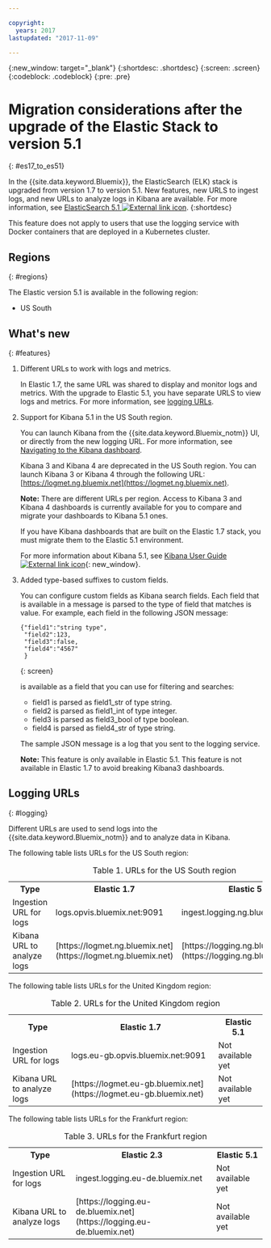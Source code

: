 ```yaml
---

copyright:
  years: 2017
lastupdated: "2017-11-09"

---
```


{:new_window: target="_blank"}
{:shortdesc: .shortdesc}
{:screen: .screen}
{:codeblock: .codeblock}
{:pre: .pre}

# Migration considerations after the upgrade of the Elastic Stack to version 5.1 
{: #es17_to_es51}

In the {{site.data.keyword.Bluemix}}, the ElasticSearch (ELK) stack is upgraded from version 1.7 to version 5.1. New features, new URLS to ingest logs, and new URLs to analyze logs in Kibana are available. For more information, see [ElasticSearch 5.1 ![External link icon](../../../icons/launch-glyph.svg "External link icon")](https://www.elastic.co/guide/en/elasticsearch/reference/5.1/index.html).
{:shortdesc}

This feature does not apply to users that use the logging service with Docker containers that are deployed in a Kubernetes cluster. 

## Regions
{: #regions}

The Elastic version 5.1 is available in the following region:

* US South


## What's new
{: #features}

1. Different URLs to work with logs and metrics.

    In Elastic 1.7, the same URL was shared to display and monitor logs and metrics. With the upgrade to Elastic 5.1, you have separate URLS to view logs and metrics. For more information, see [logging URLs](#logging).
    
2. Support for Kibana 5.1 in the US South region.

    You can launch Kibana from the {{site.data.keyword.Bluemix_notm}} UI, or directly from the new logging URL. For more information, see [Navigating to the Kibana dashboard](/docs/services/CloudLogAnalysis/kibana/launch.html#launch).
    
    Kibana 3 and Kibana 4 are deprecated in the US South region. You can launch Kibana 3 or Kibana 4 through the following URL: [https://logmet.ng.bluemix.net](https://logmet.ng.bluemix.net). 
	
	**Note:** There are different URLs per region. Access to Kibana 3 and Kibana 4 dashboards is currently available for you to compare and migrate your dashboards to Kibana 5.1 ones. 
    
    If you have Kibana dashboards that are built on the Elastic 1.7 stack, you must migrate them to the Elastic 5.1 environment.
    
    For more information about Kibana 5.1, see [Kibana User Guide ![External link icon](../../../icons/launch-glyph.svg "External link icon")](https://www.elastic.co/guide/en/kibana/5.1/index.html){: new_window}.
    
3. Added type-based suffixes to custom fields.

    You can configure custom fields as Kibana search fields. Each field that is available in a message is parsed to the type of field that matches is value. For example, each field in the following JSON message: 

    ```
    {"field1":"string type",
     "field2":123,
     "field3":false,
     "field4":"4567"
     }
    ```
    {: screen}
    
    is available as a field that you can use for filtering and searches:

    * field1 is parsed as field1_str of type string.
    * field2 is parsed as field1_int of type integer.
    * field3 is parsed as field3_bool of type boolean.
    * field4 is parsed as field4_str of type string.
    
    The sample JSON message is a log that you sent to the logging service. 

    **Note:** This feature is only available in Elastic 5.1. This feature is not available in Elastic 1.7 to avoid breaking Kibana3 dashboards.


## Logging URLs
{: #logging}

Different URLs are used to send logs into the {{site.data.keyword.Bluemix_notm}} and to analyze data in Kibana.

The following table lists URLs for the US South region:

<table>
  <caption>Table 1. URLs for the US South region</caption>
    <tr>
      <th>Type</th>
      <th>Elastic 1.7 </th>
	  <th>Elastic 5.1 </th>
    </tr>
  <tr>
    <td>Ingestion URL for logs</td>
    <td>logs.opvis.bluemix.net:9091</td>
	<td>ingest.logging.ng.bluemix.net:9091</td>
  </tr>
   <tr>
    <td>Kibana URL to analyze logs</td>
    <td>[https://logmet.ng.bluemix.net](https://logmet.ng.bluemix.net)</td>
	<td>[https://logging.ng.bluemix.net](https://logging.ng.bluemix.net)</td>
  </tr>
</table>

The following table lists URLs for the United Kingdom region:

<table>
  <caption>Table 2. URLs for the United Kingdom region</caption>
  <tr>
     <th>Type</th>
      <th>Elastic 1.7 </th>
	  <th>Elastic 5.1 </th>
  </tr>
  <tr>
     <td>Ingestion URL for logs</td>
	 <td>logs.eu-gb.opvis.bluemix.net:9091</td>
	 <td>Not available yet</td>
  </tr>
  <tr>
     <td>Kibana URL to analyze logs</td>
	 <td>[https://logmet.eu-gb.bluemix.net](https://logmet.eu-gb.bluemix.net)</td>
	 <td>Not available yet</td>
  </tr>
</table>

The following table lists URLs for the Frankfurt region:

<table>
  <caption>Table 3. URLs for the Frankfurt region</caption>
  <tr>
     <th>Type</th>
      <th>Elastic 2.3 </th>
	  <th>Elastic 5.1 </th>
  </tr>
  <tr>
     <td>Ingestion URL for logs</td>
	 <td>ingest.logging.eu-de.bluemix.net</td>
	 <td>Not available yet</td>
  </tr>
  <tr>
     <td>Kibana URL to analyze logs</td>
	 <td>[https://logging.eu-de.bluemix.net](https://logging.eu-de.bluemix.net)</td>
	 <td>Not available yet</td>
  </tr>
</table>




